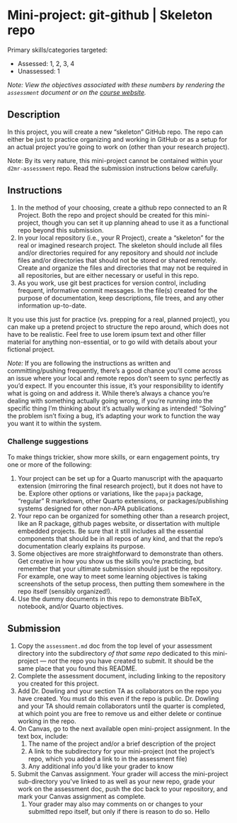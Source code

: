 # Mini-project: git-github | Skeleton repo

Primary skills/categories targeted:

- Assessed: 1, 2, 3, 4
- Unassessed: 1

*Note: View the objectives associated with these numbers by rendering the `assessment` document or on the [course website](https://nrdowling.com/d2mr/assessment/objectives.html).*

## Description

In this project, you will create a new “skeleton” GitHub repo. The repo can either be just to practice organizing and working in GitHub or as a setup for an actual project you’re going to work on (other than your research project). 

Note: By its very nature, this mini-project cannot be contained within your `d2mr-assessment` repo. Read the submission instructions below carefully.

## Instructions

1. In the method of your choosing, create a github repo connected to an R Project. Both the repo and project should be created for this mini-project, though you can set it up planning ahead to use it as a functional repo beyond this submission.
2. In your local repository (i.e., your R Project), create a “skeleton” for the real or imagined research project. The skeleton should include all files and/or directories required for any repository and should *not* include files and/or directories that should not be stored or shared remotely. Create and organize the files and directories that may not be required in all repositories, but are either necessary or useful in this repo.
3. As you work, use git best practices for version control, including frequent, informative commit messages. In the file(s) created for the purpose of documentation, keep descriptions, file trees, and any other information up-to-date.

It you use this just for practice (vs. prepping for a real, planned project), you can make up a pretend project to structure the repo around, which does not have to be realistic. Feel free to use lorem ipsum text and other filler material for anything non-essential, or to go wild with details about your fictional project.

*Note:* If you are following the instructions as written and committing/pushing frequently, there’s a good chance you’ll come across an issue where your local and remote repos don’t seem to sync perfectly as you’d expect. If you encounter this issue, it’s your responsibility to identify what is going on and address it. While there’s always a chance you’re dealing with something actually going wrong, if you’re running into the specific thing I’m thinking about it’s actually working as intended! “Solving” the problem isn’t fixing a bug, it’s adapting your work to function the way you want it to within the system.

### Challenge suggestions

To make things trickier, show more skills, or earn engagement points, try one or more of the following:

1. Your project can be set up for a Quarto manuscript with the apaquarto extension (mirroring the final research project), but it does not have to be. Explore other options or variations, like the `papaja` package, “regular” R markdown, other Quarto extensions, or packages/publishing systems designed for other non-APA publications.
2. Your repo can be organized for something other than a research project, like an R package, github pages website, or dissertation with multiple embedded projects. Be sure that it still includes all the essential components that should be in all repos of any kind, and that the repo’s documentation clearly explains its purpose.
3. Some objectives are more straightforward to demonstrate than others. Get creative in how you show us the skills you’re practicing, but remember that your ultimate submission should just be the repository. For example, one way to meet some learning objectives is taking screenshots of the setup process, then putting them somewhere in the repo itself (sensibly organized!). 
4. Use the dummy documents in this repo to demonstrate BibTeX, notebook, and/or Quarto objectives.

## Submission

1. Copy the `assessment.md` doc from the top level of your assessment directory into the subdirectory *of that same repo* dedicated to this mini-project — *not* the repo you have created to submit. It should be the same place that you found this README.
2. Complete the assessment document, including linking to the repository you created for this project.
3. Add Dr. Dowling and your section TA as collaborators on the repo you have created. You must do this even if the repo is public. Dr. Dowling and your TA should remain collaborators until the quarter is completed, at which point you are free to remove us and either delete or continue working in the repo.
4. On Canvas, go to the next available open mini-project assignment. In the text box, include:
    1. The name of the project and/or a brief description of the project
    2. A link to the subdirectory for your mini-project (not the project’s repo, which you added a link to in the assessment file)
    3. Any additional info you'd like your grader to know
5. Submit the Canvas assignment. Your grader will access the mini-project sub-directory you've linked to as well as your new repo, grade your work on the assessment doc, push the doc back to your repository, and mark your Canvas assignment as complete.
    1. Your grader may also may comments on or changes to your submitted repo itself, but only if there is reason to do so.
    Hello 